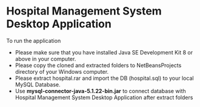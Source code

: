 # Hospital Management System Desktop Application
To run the application 
* Please make sure that you have installed Java SE Development Kit 8 or above in your computer. 
* Please copy the cloned and extracted folders to NetBeansProjects directory of your Windows computer. 
* Please extract hospital.rar and import the DB (hospital.sql) to your local MySQL Database.
* Use **mysql-connector-java-5.1.22-bin.jar** to connect database with Hospital Management System Desktop Application after extract folders
